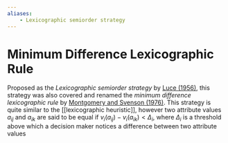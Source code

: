 ```yaml
---
aliases:
    - Lexicographic semiorder strategy
---
```


# Minimum Difference Lexicographic Rule

Proposed as the *Lexicographic semiorder strategy* by [Luce (1956)](#luce56), this strategy was also covered and renamed the *minimum difference lexicographic rule* by [Montgomery and Svenson (1976)](#montgomery76). This strategy is quite similar to the [[lexicographic heuristic]], however two attribute values $a_{ij}$ and $a_{ik}$ are said to be equal if $v_i(a_{ij}) - v_i(a_{ik}) < \Delta_i$, where $\Delta_i$ is a threshold above which a decision maker notices a difference between two attribute values
